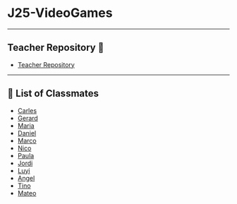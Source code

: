 # J25-VideoGames
---

## Teacher Repository 👤
- [Teacher Repository](https://github.com/d-prieto/J25-videogames)

---

## 👥 List of Classmates
- [Carles]()
- [Gerard]()
- [Maria]()
- [Daniel]()
- [Marco]()
- [Nico]()
- [Paula]()
- [Jordi]()
- [Luyi]()
- [Angel]()
- [Tino]()
- [Mateo]()
